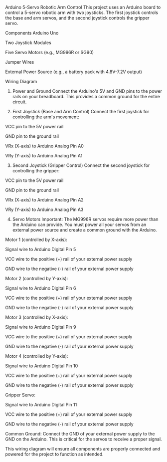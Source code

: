 Arduino 5-Servo Robotic Arm Control
This project uses an Arduino board to control a 5-servo robotic arm with two joysticks. The first joystick controls the base and arm servos, and the second joystick controls the gripper servo.

Components
Arduino Uno

Two Joystick Modules

Five Servo Motors (e.g., MG996R or SG90)

Jumper Wires

External Power Source (e.g., a battery pack with 4.8V-7.2V output)

Wiring Diagram
1. Power and Ground
Connect the Arduino's 5V and GND pins to the power rails on your breadboard. This provides a common ground for the entire circuit.

2. First Joystick (Base and Arm Control)
Connect the first joystick for controlling the arm's movement:

VCC pin to the 5V power rail

GND pin to the ground rail

VRx (X-axis) to Arduino Analog Pin A0

VRy (Y-axis) to Arduino Analog Pin A1

3. Second Joystick (Gripper Control)
Connect the second joystick for controlling the gripper:

VCC pin to the 5V power rail

GND pin to the ground rail

VRx (X-axis) to Arduino Analog Pin A2

VRy (Y-axis) to Arduino Analog Pin A3

4. Servo Motors
Important: The MG996R servos require more power than the Arduino can provide. You must power all your servos from an external power source and create a common ground with the Arduino.

Motor 1 (controlled by X-axis):

Signal wire to Arduino Digital Pin 5

VCC wire to the positive (+) rail of your external power supply

GND wire to the negative (-) rail of your external power supply

Motor 2 (controlled by Y-axis):

Signal wire to Arduino Digital Pin 6

VCC wire to the positive (+) rail of your external power supply

GND wire to the negative (-) rail of your external power supply

Motor 3 (controlled by X-axis):

Signal wire to Arduino Digital Pin 9

VCC wire to the positive (+) rail of your external power supply

GND wire to the negative (-) rail of your external power supply

Motor 4 (controlled by Y-axis):

Signal wire to Arduino Digital Pin 10

VCC wire to the positive (+) rail of your external power supply

GND wire to the negative (-) rail of your external power supply

Gripper Servo:

Signal wire to Arduino Digital Pin 11

VCC wire to the positive (+) rail of your external power supply

GND wire to the negative (-) rail of your external power supply

Common Ground: Connect the GND of your external power supply to the GND on the Arduino. This is critical for the servos to receive a proper signal.

This wiring diagram will ensure all components are properly connected and powered for the project to function as intended.
